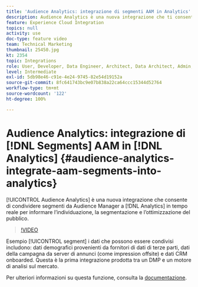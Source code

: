 ```yaml
---
title: 'Audience Analytics: integrazione di segmenti AAM in Analytics'
description: Audience Analytics è una nuova integrazione che ti consente di condividere segmenti da Audience Manager (AAM) ad Analytics (AA) in tempo reale per informare l’individuazione, la segmentazione e l’ottimizzazione del pubblico.
feature: Experience Cloud Integration
topics: null
activity: use
doc-type: feature video
team: Technical Marketing
thumbnail: 25450.jpg
kt: 2354
topic: Integrations
role: User, Developer, Data Engineer, Architect, Data Architect, Admin, Leader
level: Intermediate
exl-id: 5db98e46-c91e-4e24-9745-82e54d19152a
source-git-commit: 8fc641743bc9e07b838a22ca64ccc15344d52764
workflow-type: tm+mt
source-wordcount: '122'
ht-degree: 100%

---
```


# Audience Analytics: integrazione di [!DNL Segments] AAM in [!DNL Analytics] {#audience-analytics-integrate-aam-segments-into-analytics}

[!UICONTROL Audience Analytics] è una nuova integrazione che consente di condividere segmenti da Audience Manager a [!DNL Analytics] in tempo reale per informare l’individuazione, la segmentazione e l’ottimizzazione del pubblico.

>[!VIDEO](https://video.tv.adobe.com/v/25450/?quality=12&learn=on)

Esempio [!UICONTROL segment] i dati che possono essere condivisi includono: dati demografici provenienti da fornitori di dati di terze parti, dati della campagna da server di annunci (come impression offsite) e dati CRM onboarded. Questa è la prima integrazione prodotta tra un DMP e un motore di analisi sul mercato.

Per ulteriori informazioni su questa funzione, consulta la [documentazione](https://experienceleague.adobe.com/docs/analytics/integration/audience-analytics/mc-audiences-aam.html?lang=it).
